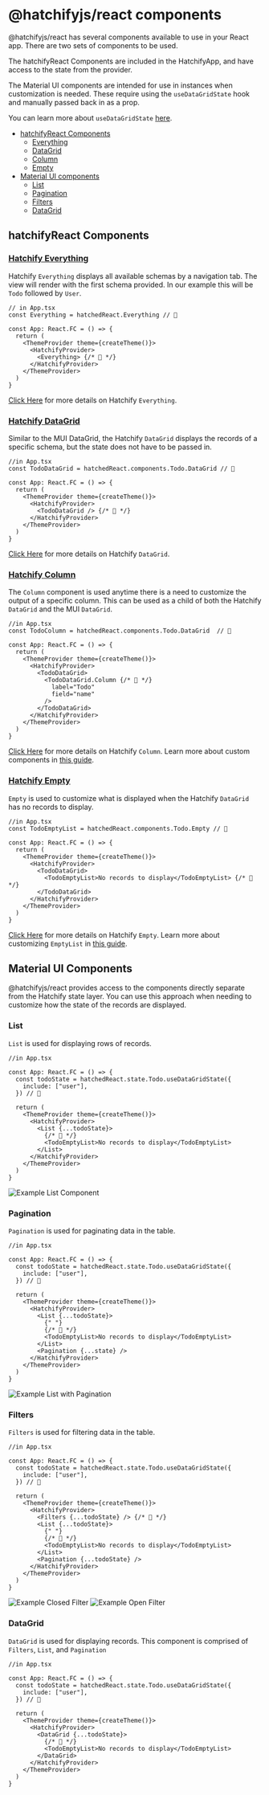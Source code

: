 # @hatchifyjs/react components

@hatchifyjs/react has several components available to use in your React app. There are two sets of components to be used.

The hatchifyReact Components are included in the HatchifyApp, and have access to the state from the provider.

The Material UI components are intended for use in instances when customization is needed. These require using the `useDataGridState` hook and manually passed back in as a prop.

You can learn more about `useDataGridState` [here](./README.md).

- [hatchifyReact Components](#hatchifyreact-components)
  - [Everything](#hatchify-everything)
  - [DataGrid](#hatchify-datagrid)
  - [Column](#hatchify-column)
  - [Empty](#hatchify-empty)
- [Material UI components](#material-ui-components)
  - [List](#list)
  - [Pagination](#pagination)
  - [Filters](#filters)
  - [DataGrid](#datagrid)

## hatchifyReact Components

### [Hatchify Everything](./components/hatchify-everything.md)

Hatchify `Everything` displays all available schemas by a navigation tab. The view will render with the first schema provided. In our example this will be `Todo` followed by `User`.

```tsx
// in App.tsx
const Everything = hatchedReact.Everything // 👀

const App: React.FC = () => {
  return (
    <ThemeProvider theme={createTheme()}>
      <HatchifyProvider>
        <Everything> {/* 👀 */}
      </HatchifyProvider>
    </ThemeProvider>
  )
}
```

[Click Here](./components/hatchify-everything.md) for more details on Hatchify `Everything`.

### [Hatchify DataGrid](./components/hatchify-datagrid.md)

Similar to the MUI DataGrid, the Hatchify `DataGrid` displays the records of a specific schema, but the state does not have to be passed in.

```tsx
//in App.tsx
const TodoDataGrid = hatchedReact.components.Todo.DataGrid // 👀

const App: React.FC = () => {
  return (
    <ThemeProvider theme={createTheme()}>
      <HatchifyProvider>
        <TodoDataGrid /> {/* 👀 */}
      </HatchifyProvider>
    </ThemeProvider>
  )
}
```

[Click Here](./components/hatchify-datagrid.md) for more details on Hatchify `DataGrid`.

### [Hatchify Column](./components/hatchify-column.md)

The `Column` component is used anytime there is a need to customize the output of a specific column. This can be used as a child of both the Hatchify `DataGrid` and the MUI `DataGrid`.

```tsx
//in App.tsx
const TodoColumn = hatchedReact.components.Todo.DataGrid  // 👀

const App: React.FC = () => {
  return (
    <ThemeProvider theme={createTheme()}>
      <HatchifyProvider>
        <TodoDataGrid>
          <TodoDataGrid.Column {/* 👀 */}
            label="Todo"
            field="name"
          />
        </TodoDataGrid>
      </HatchifyProvider>
    </ThemeProvider>
  )
}
```

[Click Here](./components/hatchify-column.md) for more details on Hatchify `Column`.
Learn more about custom components in [this guide](../guides/customizing-your-list.md).

### [Hatchify Empty](./components//hatchify-empty.md)

`Empty` is used to customize what is displayed when the Hatchify `DataGrid` has no records to display.

```tsx
//in App.tsx
const TodoEmptyList = hatchedReact.components.Todo.Empty // 👀

const App: React.FC = () => {
  return (
    <ThemeProvider theme={createTheme()}>
      <HatchifyProvider>
        <TodoDataGrid>
          <TodoEmptyList>No records to display</TodoEmptyList> {/* 👀 */}
        </TodoDataGrid>
      </HatchifyProvider>
    </ThemeProvider>
  )
}
```

[Click Here](./components/hatchify-empty.md) for more details on Hatchify `Empty`.
Learn more about customizing `EmptyList` in [this guide](../guides/customizing-your-list.md).

## Material UI Components

@hatchifyjs/react provides access to the components directly separate from the Hatchify state layer. You can use this approach when needing to customize how the state of the records are displayed.

### List

`List` is used for displaying rows of records.

```tsx
//in App.tsx

const App: React.FC = () => {
  const todoState = hatchedReact.state.Todo.useDataGridState({
    include: ["user"],
  }) // 👀

  return (
    <ThemeProvider theme={createTheme()}>
      <HatchifyProvider>
        <List {...todoState}>
          {/* 👀 */}
          <TodoEmptyList>No records to display</TodoEmptyList>
        </List>
      </HatchifyProvider>
    </ThemeProvider>
  )
}
```

![Example List Component](../attachments/List.png)

### Pagination

`Pagination` is used for paginating data in the table.

```tsx
//in App.tsx

const App: React.FC = () => {
  const todoState = hatchedReact.state.Todo.useDataGridState({
    include: ["user"],
  }) // 👀

  return (
    <ThemeProvider theme={createTheme()}>
      <HatchifyProvider>
        <List {...todoState}>
          {" "}
          {/* 👀 */}
          <TodoEmptyList>No records to display</TodoEmptyList>
        </List>
        <Pagination {...state} />
      </HatchifyProvider>
    </ThemeProvider>
  )
}
```

![Example List with Pagination](../attachments/ListWithPagination.png)

### Filters

`Filters` is used for filtering data in the table.

```tsx
//in App.tsx

const App: React.FC = () => {
  const todoState = hatchedReact.state.Todo.useDataGridState({
    include: ["user"],
  }) // 👀

  return (
    <ThemeProvider theme={createTheme()}>
      <HatchifyProvider>
        <Filters {...todoState} /> {/* 👀 */}
        <List {...todoState}>
          {" "}
          {/* 👀 */}
          <TodoEmptyList>No records to display</TodoEmptyList>
        </List>
        <Pagination {...todoState} />
      </HatchifyProvider>
    </ThemeProvider>
  )
}
```

![Example Closed Filter](../attachments/FiltersClosed.png)
![Example Open Filter](../attachments/FiltersOpen.png)

### DataGrid

`DataGrid` is used for displaying records. This component is comprised of `Filters`, `List`, and `Pagination`

```tsx
//in App.tsx

const App: React.FC = () => {
  const todoState = hatchedReact.state.Todo.useDataGridState({
    include: ["user"],
  }) // 👀

  return (
    <ThemeProvider theme={createTheme()}>
      <HatchifyProvider>
        <DataGrid {...todoState}>
          {/* 👀 */}
          <TodoEmptyList>No records to display</TodoEmptyList>
        </DataGrid>
      </HatchifyProvider>
    </ThemeProvider>
  )
}
```
